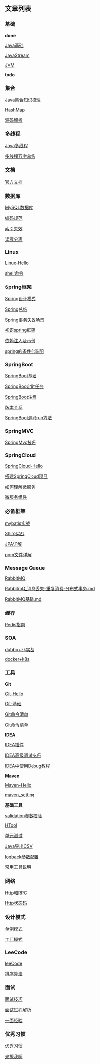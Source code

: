 ## 文章列表

### **基础**  

**done**

[Java基础](Java/Java基础.md)

[JavaStream](Java/Java8/JavaStream流还可以这样玩.md)

[JVM](Java/JVM/JVM.md)

**todo**



### 集合

[Java集合知识梳理](Java/数据结构/Java集合知识梳理.md)

[HashMap](Java/数据结构/HashMap.md)

[源码解析](Java/数据结构/源码解析.md)

### 多线程

[Java多线程](Java/多线程/多线程-Hello.md)

[多线程万字总结](Java/多线程/多线程万字总结.md)

### 文档

[官方文档](awesome/官方文档.md)

### 数据库 

[MySQL数据库](database/MySQL/MySQL-Hello.md)

[编码规范](database/MySQL/MySQL编码规范.md)

[索引失效](database/使用索引时有些不生效的情况.md)

[读写分离](database/分库分表.md)

### Linux

[Linux-Hello](database/Linux-Hello.md)

[shell命令](database/shell命令.md)

### Spring框架

[Spring设计模式](spring/Spring-Design-Patterns.md)

[Spring总结](spring/Spring总结.md)

[Spring事务失效场景](spring/Spring事务失效场景.md)

[初识spring框架](spring/(1)初识Spring框架.md)

[依赖注入及示例](spring/(2)一文搞懂spring依赖注入DI.md)

[spring的条件化装配](spring/(3)你了解spring的高级装配吗_条件化装配bean.md)

### SpringBoot

[SpringBoot基础](springboot/SpringBoot-Hello.md)

[SpringBoo定时任务](springboot/learning/Spingboot定时任务-Hello.md)

[SpringBoot注解](springboot/SpringBoot注解-Hello.md)

[版本关系](springboot/Springboot_jdk_Maven版本.md)

[SpringBoot源码run方法](springboot/SpringBoot源码run方法.md)

### SpringMVC

[SpringMvc技巧](springmvc/SpringMvc技巧.md)

### SpringCloud

[SpringCloud-Hello](springcloud/SpringCloud-Hello.md)

[搭建SpringCloud项目](springcloud/搭建SpringCloud项目.md)

[如何理解微服务](springcloud/如何理解微服务.md)

[微服务组件](springcloud/8.微服务组件总结.md)

### 必备框架

[mybatis实战](framework/Mybatis实战.md)

[Shiro实战](framework/Shiro实战.md)

[JPA详解](framework/JPA详解.md)

[pom文件详解](framework/pom文件详解.md)

### Message Queue

[RabbitMQ](message_queue/RabbitMQ-Hello.md)

[RabbitmQ_消息丢失-重复消费-分布式事务.md](message_queue/RabbitmQ_消息丢失-重复消费-分布式事务.md)

[RabbitMQ基础.md](message_queue/RabbitMQ基础.md)

### 缓存

[Redis指南](Redis/Redis-Hello.md)

### SOA 

[dubbo+zk实战](SOA/dubbo+zk实战.md)

[docker+k8s](SOA/docker基础命令_k8s基础命令.md)

### 工具

**Git** 

[Git-Hello](tool/base_tool/Git/Git-Hello.md)

[Git-基础](tool/base_tool/Git/Git-基础.md)

[Git命令清单](tool/base_tool/Git/Git常用命令清单.md)

[Git命令清单](tool/base_tool/Git/Git常用命令清单.md)

**IDEA**

[IDEA插件](tool/base_tool/IDEA/IDEA插件.md)

[IDEA高级调试技巧](tool/base_tool/IDEA/IDEA高级调试技巧.md)

[IDEA中使用Debug教程](tool/base_tool/IDEA/IDEADebug.md)

**Maven**

[Maven-Hello](tool/base_tool/Maven/Maven-Hello.md)

[maven_setting](tool/base_tool/Maven/maven_setting.xml中文配置详解.md)

**基础工具**

[validation参数校验](springboot/learning/validation参数校验.md)

[HTool](demo/tool/HTool.md)

[单元测试](springboot/learning/单元测试.md)

[Java导出CSV](springboot/learning/Java导出CSV.md)

[logback参数配置](springboot/learning/logback参数配置.md)

[常用工具说明](demo/temp/常用工具说明.md)

### 网络

[Http和RPC](network/Http和RPC.md)

[Http状态码](network/Http状态码.md)

### 设计模式

[单例模式](desgin-pattern/Java面试必备：手写单例模式.md)

[工厂模式](desgin-pattern/工厂模式超详解（代码示例）.md)

### LeeCode

[leeCode](leeCode/LeeCode.md)

[排序算法](leeCode/八大排序算法.md)

### 面试

[面试技巧](面试/面试技巧.md)

[面试过程解析](面试/面试过程全解析.md)

[一面经验](面试/2022/一面经验.md)

### 优秀习惯

[优秀习惯](Web/good_programmer/good_programmer_start.md)

[来撩我啊](callme.md)

